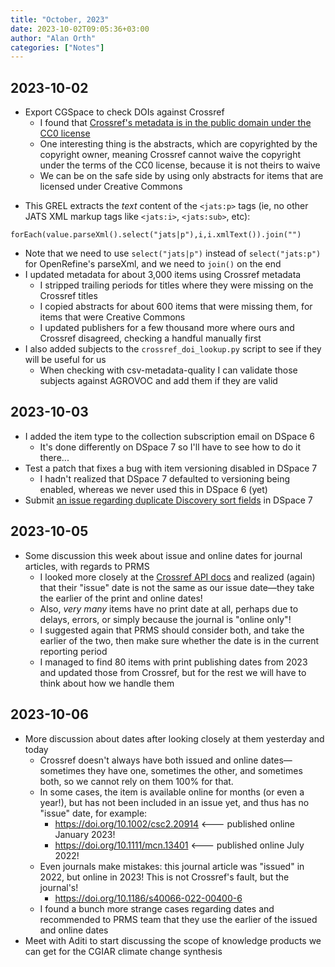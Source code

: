 ```yaml
---
title: "October, 2023"
date: 2023-10-02T09:05:36+03:00
author: "Alan Orth"
categories: ["Notes"]
---
```


## 2023-10-02

- Export CGSpace to check DOIs against Crossref
  - I found that [Crossref's metadata is in the public domain under the CC0 license](https://www.crossref.org/documentation/retrieve-metadata/rest-api/rest-api-metadata-license-information/)
  - One interesting thing is the abstracts, which are copyrighted by the copyright owner, meaning Crossref cannot waive the copyright under the terms of the CC0 license, because it is not theirs to waive
  - We can be on the safe side by using only abstracts for items that are licensed under Creative Commons

<!--more-->

- This GREL extracts the _text_ content of the `<jats:p>` tags (ie, no other JATS XML markup tags like `<jats:i>`, `<jats:sub>`, etc):

```console
forEach(value.parseXml().select("jats|p"),i,i.xmlText()).join("")
```

- Note that we need to use `select("jats|p")` instead of `select("jats:p")` for OpenRefine's parseXml, and we need to `join()` on the end
- I updated metadata for about 3,000 items using Crossref metadata
  - I stripped trailing periods for titles where they were missing on the Crossref titles
  - I copied abstracts for about 600 items that were missing them, for items that were Creative Commons
  - I updated publishers for a few thousand more where ours and Crossref disagreed, checking a handful manually first
- I also added subjects to the `crossref_doi_lookup.py` script to see if they will be useful for us
  - When checking with csv-metadata-quality I can validate those subjects against AGROVOC and add them if they are valid

## 2023-10-03

- I added the item type to the collection subscription email on DSpace 6
  - It's done differently on DSpace 7 so I'll have to see how to do it there...
- Test a patch that fixes a bug with item versioning disabled in DSpace 7
  - I hadn't realized that DSpace 7 defaulted to versioning being enabled, whereas we never used this in DSpace 6 (yet)
- Submit [an issue regarding duplicate Discovery sort fields](https://github.com/DSpace/DSpace/issues/9104) in DSpace 7

## 2023-10-05

- Some discussion this week about issue and online dates for journal articles, with regards to PRMS
  - I looked more closely at the [Crossref API docs](https://github.com/CrossRef/rest-api-doc/blob/master/api_format.md) and realized (again) that their "issue" date is not the same as our issue date—they take the earlier of the print and online dates!
  - Also, *very many* items have no print date at all, perhaps due to delays, errors, or simply because the journal is "online only"!
  - I suggested again that PRMS should consider both, and take the earlier of the two, then make sure whether the date is in the current reporting period
  - I managed to find 80 items with print publishing dates from 2023 and updated those from Crossref, but for the rest we will have to think about how we handle them

## 2023-10-06

- More discussion about dates after looking closely at them yesterday and today
  - Crossref doesn't always have both issued and online dates—sometimes they have one, sometimes the other, and sometimes both, so we cannot rely on them 100% for that.
  - In some cases, the item is available online for months (or even a year!), but has not been included in an issue yet, and thus has no "issue" date, for example:
    - https://doi.org/10.1002/csc2.20914 <--- published online January 2023!
    - https://doi.org/10.1111/mcn.13401 <--- published online July 2022!
  - Even journals make mistakes: this journal article was "issued" in 2022, but online in 2023! This is not Crossref's fault, but the journal's!
    - https://doi.org/10.1186/s40066-022-00400-6
  - I found a bunch more strange cases regarding dates and recommended to PRMS team that they use the earlier of the issued and online dates
- Meet with Aditi to start discussing the scope of knowledge products we can get for the CGIAR climate change synthesis

<!-- vim: set sw=2 ts=2: -->
